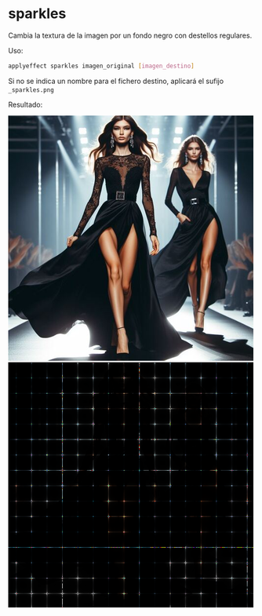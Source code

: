# sparkles

Cambia la textura de la imagen por un fondo negro con destellos regulares.

Uso:

``` sh
applyeffect sparkles imagen_original [imagen_destino]
```

Si no se indica un nombre para el fichero destino, aplicará el sufijo `_sparkles.png`

Resultado:

![imagen original](../../images/image.jpg)
![sparkles](../../images/image_sparkles.png)

